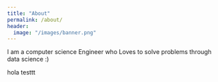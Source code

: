 ```yaml
---
title: "About"
permalink: /about/
header:
  image: "/images/banner.png"
---
```

I am a computer science Engineer who Loves to solve problems through data science :)

hola testtt
